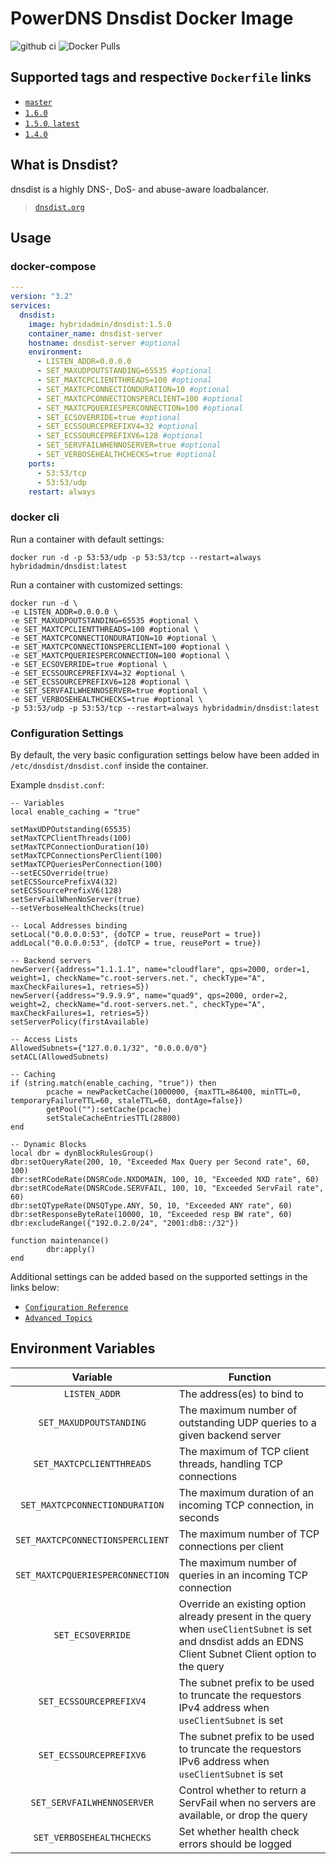 # PowerDNS Dnsdist Docker Image

![github ci](https://github.com/hybridadmin/docker-dnsdist/workflows/ci/badge.svg?branch=main) ![Docker Pulls](https://img.shields.io/docker/pulls/hybridadmin/dnsdist)

## Supported tags and respective `Dockerfile` links

- [`master`](https://github.com/hybridadmin/docker-dnsdist/tree/main/master/Dockerfile)
- [`1.6.0`](https://github.com/hybridadmin/docker-dnsdist/tree/main/1.6.0/Dockerfile)
- [`1.5.0`, `latest`](https://github.com/hybridadmin/docker-dnsdist/tree/main/1.5.0/Dockerfile)
- [`1.4.0`](https://github.com/hybridadmin/docker-dnsdist/tree/main/1.4.0/Dockerfile)

## What is Dnsdist?

dnsdist is a highly DNS-, DoS- and abuse-aware loadbalancer.

> [`dnsdist.org`](https://dnsdist.org/)

## Usage

### docker-compose

```yaml
---
version: "3.2"
services:
  dnsdist:
    image: hybridadmin/dnsdist:1.5.0
    container_name: dnsdist-server
    hostname: dnsdist-server #optional
    environment:
      - LISTEN_ADDR=0.0.0.0
      - SET_MAXUDPOUTSTANDING=65535 #optional
      - SET_MAXTCPCLIENTTHREADS=100 #optional
      - SET_MAXTCPCONNECTIONDURATION=10 #optional
      - SET_MAXTCPCONNECTIONSPERCLIENT=100 #optional
      - SET_MAXTCPQUERIESPERCONNECTION=100 #optional
      - SET_ECSOVERRIDE=true #optional
      - SET_ECSSOURCEPREFIXV4=32 #optional
      - SET_ECSSOURCEPREFIXV6=128 #optional
      - SET_SERVFAILWHENNOSERVER=true #optional
      - SET_VERBOSEHEALTHCHECKS=true #optional
    ports:
      - 53:53/tcp
      - 53:53/udp
    restart: always
```

### docker cli

Run a container with default settings:

```console
docker run -d -p 53:53/udp -p 53:53/tcp --restart=always hybridadmin/dnsdist:latest
```

Run a container with customized settings:

```console
docker run -d \
-e LISTEN_ADDR=0.0.0.0 \
-e SET_MAXUDPOUTSTANDING=65535 #optional \
-e SET_MAXTCPCLIENTTHREADS=100 #optional \
-e SET_MAXTCPCONNECTIONDURATION=10 #optional \
-e SET_MAXTCPCONNECTIONSPERCLIENT=100 #optional \
-e SET_MAXTCPQUERIESPERCONNECTION=100 #optional \
-e SET_ECSOVERRIDE=true #optional \
-e SET_ECSSOURCEPREFIXV4=32 #optional \
-e SET_ECSSOURCEPREFIXV6=128 #optional \
-e SET_SERVFAILWHENNOSERVER=true #optional \
-e SET_VERBOSEHEALTHCHECKS=true #optional \
-p 53:53/udp -p 53:53/tcp --restart=always hybridadmin/dnsdist:latest
```

### Configuration Settings

By default, the very basic configuration settings below have been added in `/etc/dnsdist/dnsdist.conf` inside the container.

Example `dnsdist.conf`:

```
-- Variables
local enable_caching = "true"

setMaxUDPOutstanding(65535)
setMaxTCPClientThreads(100)
setMaxTCPConnectionDuration(10)
setMaxTCPConnectionsPerClient(100)
setMaxTCPQueriesPerConnection(100)
--setECSOverride(true)
setECSSourcePrefixV4(32)
setECSSourcePrefixV6(128)
setServFailWhenNoServer(true)
--setVerboseHealthChecks(true)

-- Local Addresses binding
setLocal("0.0.0.0:53", {doTCP = true, reusePort = true})
addLocal("0.0.0.0:53", {doTCP = true, reusePort = true})

-- Backend servers
newServer({address="1.1.1.1", name="cloudflare", qps=2000, order=1, weight=1, checkName="c.root-servers.net.", checkType="A", maxCheckFailures=1, retries=5})
newServer({address="9.9.9.9", name="quad9", qps=2000, order=2, weight=2, checkName="d.root-servers.net.", checkType="A", maxCheckFailures=1, retries=5})
setServerPolicy(firstAvailable)

-- Access Lists
AllowedSubnets={"127.0.0.1/32", "0.0.0.0/0"}
setACL(AllowedSubnets)

-- Caching
if (string.match(enable_caching, "true")) then
        pcache = newPacketCache(1000000, {maxTTL=86400, minTTL=0, temporaryFailureTTL=60, staleTTL=60, dontAge=false})
        getPool(""):setCache(pcache)
        setStaleCacheEntriesTTL(28800)
end

-- Dynamic Blocks
local dbr = dynBlockRulesGroup()
dbr:setQueryRate(200, 10, "Exceeded Max Query per Second rate", 60, 100)
dbr:setRCodeRate(DNSRCode.NXDOMAIN, 100, 10, "Exceeded NXD rate", 60)
dbr:setRCodeRate(DNSRCode.SERVFAIL, 100, 10, "Exceeded ServFail rate", 60)
dbr:setQTypeRate(DNSQType.ANY, 50, 10, "Exceeded ANY rate", 60)
dbr:setResponseByteRate(10000, 10, "Exceeded resp BW rate", 60)
dbr:excludeRange({"192.0.2.0/24", "2001:db8::/32"})

function maintenance()
        dbr:apply()
end
```

Additional settings can be added based on the supported settings in the links below:

- [`Configuration Reference`](https://dnsdist.org/reference/config.html)
- [`Advanced Topics`](https://dnsdist.org/advanced/index.html)

## Environment Variables

|             Variable             | Function                                                                                                                                                 |
| :------------------------------: | -------------------------------------------------------------------------------------------------------------------------------------------------------- |
|          `LISTEN_ADDR`           | The address(es) to bind to                                                                                                                               |
|     `SET_MAXUDPOUTSTANDING`      | The maximum number of outstanding UDP queries to a given backend server                                                                                  |
|    `SET_MAXTCPCLIENTTHREADS`     | The maximum of TCP client threads, handling TCP connections                                                                                              |
|  `SET_MAXTCPCONNECTIONDURATION`  | The maximum duration of an incoming TCP connection, in seconds                                                                                           |
| `SET_MAXTCPCONNECTIONSPERCLIENT` | The maximum number of TCP connections per client                                                                                                         |
| `SET_MAXTCPQUERIESPERCONNECTION` | The maximum number of queries in an incoming TCP connection                                                                                              |
|        `SET_ECSOVERRIDE`         | Override an existing option already present in the query when `useClientSubnet` is set and dnsdist adds an EDNS Client Subnet Client option to the query |
|     `SET_ECSSOURCEPREFIXV4`      | The subnet prefix to be used to truncate the requestors IPv4 address when `useClientSubnet` is set                                                       |
|     `SET_ECSSOURCEPREFIXV6`      | The subnet prefix to be used to truncate the requestors IPv6 address when `useClientSubnet` is set                                                       |
|    `SET_SERVFAILWHENNOSERVER`    | Control whether to return a ServFail when no servers are available, or drop the query                                                                    |
|    `SET_VERBOSEHEALTHCHECKS`     | Set whether health check errors should be logged                                                                                                         |
